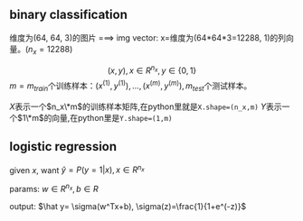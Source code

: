## binary classification

维度为(64, 64, 3)的图片 ===> img vector: x=维度为(64\*64\*3=12288, 1)的列向量。($n_x=12288$)

$$ (x,y), x \in R^{n_x}, y \in \{0,1\} $$
$m=m_{train}$个训练样本：${(x^{(1)}, y^{(1)}), ..., (x^{(m)}, y^{(m)})}, m_{test}$个测试样本。

$X$表示一个$n_x\*m$的训练样本矩阵,在python里就是```X.shape=(n_x,m)```
$Y$表示一个$1\*m$的向量,在python里是```Y.shape=(1,m)```

## logistic regression

given $x$, want $\hat y=P(y=1|x), x \in R^{n_x}$

params: $w \in R^{n_x}, b \in R$

output: $\hat y= \sigma(w^Tx+b), \sigma(z)=\frac{1}{1+e^(-z)}$

